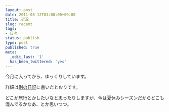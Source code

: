 ```yaml
---
layout: post
date: 2011-08-12T03:00:00+09:00
title: 近況
slug: recent
tags:
- 日々
status: publish
type: post
published: true
meta:
  _edit_last: '1'
  has_been_twittered: 'yes'
---
```

今月に入ってから、ゆっくりしています。

詳細は<a href="http://d.hatena.ne.jp/masa-wo/20110810/1312964769">別の日記</a>に書いたとおりです。

どこか旅行とかしたいなと思ったりしますが、今は夏休みシーズンだからどこも混んでるかなあ、とか思いつつ。
